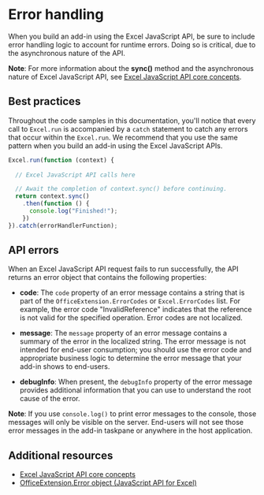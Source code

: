 # Error handling

When you build an add-in using the Excel JavaScript API, be sure to include error handling logic to account for runtime errors. Doing so is critical, due to the asynchronous nature of the API.

**Note**: For more information about the **sync()** method and the asynchronous nature of Excel JavaScript API, see [Excel JavaScript API core concepts](excel-add-ins-core-concepts.md).

## Best practices

Throughout the code samples in this documentation, you'll notice that every call to `Excel.run` is accompanied by a `catch` statement to catch any errors that occur within the `Excel.run`. We recommend that you use the same pattern when you build an add-in using the Excel JavaScript APIs.

```js
Excel.run(function (context) { 
  
  // Excel JavaScript API calls here

  // Await the completion of context.sync() before continuing.
  return context.sync()
    .then(function () {
	  console.log("Finished!");
    })
}).catch(errorHandlerFunction); 	
```

## API errors 

When an Excel JavaScript API request fails to run successfully, the API returns an error object that contains the following properties: 

- **code**:  The `code` property of an error message contains a string that is part of the `OfficeExtension.ErrorCodes` or `Excel.ErrorCodes` list. For example, the error code "InvalidReference" indicates that the reference is not valid for the specified operation. Error codes are not localized. 

- **message**: The `message` property of an error message contains a summary of the error in the localized string. The error message is not intended for end-user consumption; you should use the error code and appropriate business logic to determine the error message that your add-in shows to end-users.

- **debugInfo**: When present, the `debugInfo` property of the error message provides additional information that you can use to understand the root cause of the error. 

**Note**: If you use `console.log()` to print error messages to the console, those messages will only be visible on the server. End-users will not see those error messages in the add-in taskpane or anywhere in the host application.

## Additional resources

- [Excel JavaScript API core concepts](excel-add-ins-core-concepts.md)
- [OfficeExtension.Error object (JavaScript API for Excel)](../../reference/excel/error.md)